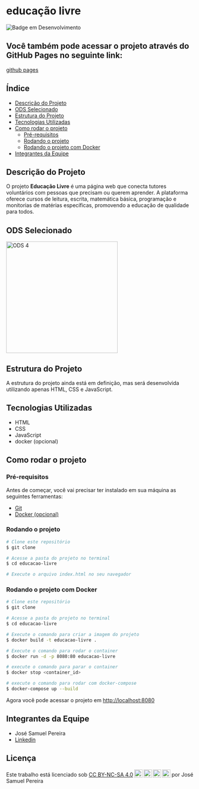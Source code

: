 # educação livre

![Badge em Desenvolvimento](http://img.shields.io/static/v1?label=STATUS&message=EM%20DESENVOLVIMENTO&color=GREEN&style=for-the-badge)

## Você também pode acessar o projeto através do GitHub Pages no seguinte link:

<a href="https://purafome.github.io/educacao_livre/" target="_blank">github pages</a>

## Índice

* [Descrição do Projeto](#descrição-do-projeto)
* [ODS Selecionado](#ods-selecionado)
* [Estrutura do Projeto](#estrutura-do-projeto)
* [Tecnologias Utilizadas](#tecnologias-utilizadas)
* [Como rodar o projeto](#como-rodar-o-projeto)
  * [Pré-requisitos](#pré-requisitos)
  * [Rodando o projeto](#rodando-o-projeto)
  * [Rodando o projeto com Docker](#rodando-o-projeto-com-docker)
* [Integrantes da Equipe](#integrantes-da-equipe)

## Descrição do Projeto

O projeto **Educação Livre** é uma página web que conecta tutores voluntários com pessoas que precisam ou querem aprender. A plataforma oferece cursos de leitura, escrita, matemática básica, programação e monitorias de matérias específicas, promovendo a educação de qualidade para todos.

## ODS Selecionado

<img src="https://brasil.un.org/profiles/undg_country/themes/custom/undg/images/SDGs/pt-br/SDG-4.svg" alt="ODS 4" width="300"/>

## Estrutura do Projeto

A estrutura do projeto ainda está em definição, mas será desenvolvida utilizando apenas HTML, CSS e JavaScript.

## Tecnologias Utilizadas

- HTML
- CSS
- JavaScript
- docker (opcional)

## Como rodar o projeto

### Pré-requisitos

Antes de começar, você vai precisar ter instalado em sua máquina as seguintes ferramentas:
- <a href="https://git-scm.com" target="_blank">Git</a>
- <a href="https://www.docker.com/get-started" target="_blank">Docker (opcional)</a>

### Rodando o projeto

```bash
# Clone este repositório
$ git clone

# Acesse a pasta do projeto no terminal
$ cd educacao-livre

# Execute o arquivo index.html no seu navegador
```

### Rodando o projeto com Docker

```bash
# Clone este repositório
$ git clone

# Acesse a pasta do projeto no terminal
$ cd educacao-livre

# Execute o comando para criar a imagem do projeto
$ docker build -t educacao-livre .

# Execute o comando para rodar o container
$ docker run -d -p 8080:80 educacao-livre

# execute o comando para parar o container
$ docker stop <container_id>

# execute o comando para rodar com docker-compose
$ docker-compose up --build
```

Agora você pode acessar o projeto em [http://localhost:8080](http://localhost:8080)


## Integrantes da Equipe

- José Samuel Pereira
- <a href="https://www.linkedin.com/in/jos%C3%A9-samuel-pereira-6890a9247/" target="_blank">Linkedin</a>

## Licença
 
<p xmlns:cc="http://creativecommons.org/ns#" >Este trabalho está licenciado sob <a href="https://creativecommons.org/licenses/by-nc-sa/4.0/?ref=chooser-v1" target="_blank" rel="license noopener noreferrer" style="display:inline-block;">CC BY-NC-SA 4.0<img style="height:22px!important;margin-left:3px;vertical-align:text-bottom;" src="https://mirrors.creativecommons.org/presskit/icons/cc.svg?ref=chooser-v1" alt=""><img style="height:22px!important;margin-left:3px;vertical-align:text-bottom;" src="https://mirrors.creativecommons.org/presskit/icons/by.svg?ref=chooser-v1" alt=""><img style="height:22px!important;margin-left:3px;vertical-align:text-bottom;" src="https://mirrors.creativecommons.org/presskit/icons/nc.svg?ref=chooser-v1" alt=""><img style="height:22px!important;margin-left:3px;vertical-align:text-bottom;" src="https://mirrors.creativecommons.org/presskit/icons/sa.svg?ref=chooser-v1" alt=""></a> por José Samuel Pereira</p>